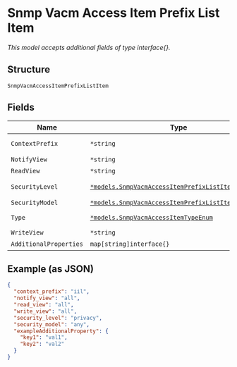 
# Snmp Vacm Access Item Prefix List Item

*This model accepts additional fields of type interface{}.*

## Structure

`SnmpVacmAccessItemPrefixListItem`

## Fields

| Name | Type | Tags | Description |
|  --- | --- | --- | --- |
| `ContextPrefix` | `*string` | Optional | Only required if `type`==`context_prefix` |
| `NotifyView` | `*string` | Optional | Refer to view name |
| `ReadView` | `*string` | Optional | Refer to view name |
| `SecurityLevel` | [`*models.SnmpVacmAccessItemPrefixListItemLevelEnum`](../../doc/models/snmp-vacm-access-item-prefix-list-item-level-enum.md) | Optional | enum: `authentication`, `none`, `privacy` |
| `SecurityModel` | [`*models.SnmpVacmAccessItemPrefixListItemModelEnum`](../../doc/models/snmp-vacm-access-item-prefix-list-item-model-enum.md) | Optional | enum: `any`, `usm`, `v1`, `v2c` |
| `Type` | [`*models.SnmpVacmAccessItemTypeEnum`](../../doc/models/snmp-vacm-access-item-type-enum.md) | Optional | enum: `context_prefix`, `default_context_prefix` |
| `WriteView` | `*string` | Optional | Refer to view name |
| `AdditionalProperties` | `map[string]interface{}` | Optional | - |

## Example (as JSON)

```json
{
  "context_prefix": "iil",
  "notify_view": "all",
  "read_view": "all",
  "write_view": "all",
  "security_level": "privacy",
  "security_model": "any",
  "exampleAdditionalProperty": {
    "key1": "val1",
    "key2": "val2"
  }
}
```

